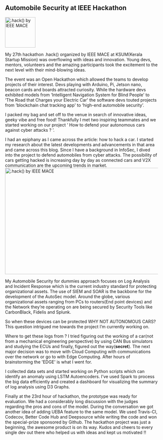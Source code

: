 ## Automobile Security at IEEE Hackathon

<img src="https://miro.medium.com/max/6000/1*bkgDXYXDzWqwjgQYhesgkg.jpeg" alt=".hack() by IEEE MACE" height="100vh">


My 27th hackathon .hack() organized by IEEE MACE at KSUM(Kerala Startup Mission) was overflowing with ideas and innovation. Young devs, mentors, volunteers and the amazing participants took the excitement to the next level with their mind-blowing ideas.

The event was an Open Hackathon which allowed the teams to develop projects of their interest. Devs playing with Arduino, Pi, Jetson nano, beacon cards and boards attracted curiosity. While the hardware devs exhibited models from ‘Intelligent Navigation System for Blind People' to ‘The Road that Charges your Electric Car' the software devs touted projects from ‘blockchain chat tracking app' to ‘high-end automobile security’.

I packed my bag and set off to the venue in search of innovative ideas, geeky vibe and free food! Thankfully I met two inspiring teammates and we started working on our project ‘ How to defend your autonomous cars against cyber attacks ? ’.

I had an epiphany as I came across the article: how to hack a car. I started my research about the latest developments and advancements in that area and came across this blog. Since I have a background in InfoSec, I dived into the project to defend automobiles from cyber attacks. The possibility of cars getting hacked is increasing day by day as connected cars and V2X communication are the upcoming trends in market.<img src="https://miro.medium.com/max/6000/1*hw172H_TWf4vLdT41isI0A.jpeg" alt=".hack() by IEEE MACE" height="350" width="600">

My Automobile Security for dummies approach focuses on Log Analysis and Incident Response which is the current industry standard for protecting organizational assets. The use of SIEM and SOAR is the backbone for the development of the AutoSec model. Around the globe, various organizational assets ranging from PCs to routers(End point devices) and the Network they’re operating on are being secured by Security Tools like CarbonBlack, Fidelis and Splunk.

So when these devices can be protected WHY NOT AUTONOMOUS CARS? This question intrigued me towards the project I’m currently working on.

Where to get these logs from ? I tried figuring out the working of a car(not from a mechanical engineering perspective) by using CAN Bus simulators and studying the ECUs and finally, figured out the way(**secret**). The next major decision was to move with Cloud Computing with communications over the network or go to with Edge Computing. After hours of brainstorming the 'EDGE' is what I went for.

I collected data sets and started working on Python scripts which can identify an anomaly using LSTM Autoencoders. I’ve used Spark to process the big data efficiently and created a dashboard for visualizing the summary of log analysis using D3 Graphs.

Finally at the 23rd hour of hackathon, the prototype was ready for evaluation. We had a considerably long discussion with the judges regarding the pros and cons of the model. During the conversation we got another idea of adding UEBA feature to the same model. We used Travis-CI, Codecov, Better Code Hub and Deepsource while writing the code and won the special-prize sponsored by Github. The hackathon project was just a beginning, the awesome product is on its way.
Kudos and cheers to every single dev out there who helped us with ideas and kept us motivated !!
